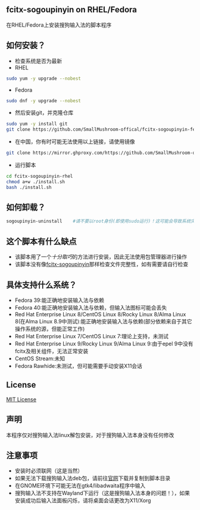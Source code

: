 ## fcitx-sogoupinyin on RHEL/Fedora
在RHEL/Fedora上安装搜狗输入法的脚本程序
## 如何安装？
 - 检查系统是否为最新
 - RHEL
```bash
sudo yum -y upgrade --nobest
```
 - Fedora
```bash
sudo dnf -y upgrade --nobest
```
 - 然后安装git，并克隆仓库
```bash
sudo yum -y install git
git clone https://github.com/SmallMushroom-offical/fcitx-sogoupinyin-fedora.git
```
 - 在中国，你有时可能无法使用以上链接，请使用镜像
```bash
git clone https://mirror.ghproxy.com/https://github.com/SmallMushroom-offical/fcitx-sogoupinyin-fedora.git
```
 - 运行脚本
```bash
cd fcitx-sogoupinyin-rhel
chmod a+w ./install.sh
bash ./install.sh
```
## 如何卸载？
```bash
sogoupinyin-uninstall    #请不要以root身份(即使用sudo运行)！这可能会导致系统灾难性的损坏！
```
## 这个脚本有什么缺点
 - 该脚本用了一个*十分取巧*的方法进行安装，因此无法使用包管理器进行操作
 - 该脚本没有像[fcitx-sogoupinyin](https://aur.archlinux.org/packages/fcitx-sogoupinyin)那样检查文件完整性，如有需要请自行检查
## 具体支持什么系统？
 - Fedora 39:能正确地安装输入法与依赖
 - Fedora 40:能正确地安装输入法与依赖，但输入法图标可能会丢失
 - Red Hat Enterprise Linux 8/CentOS Linux 8/Rocky Linux 8/Alma Linux 8(在Alma Linux 8.9中测试):能正确地安装输入法与依赖(部分依赖来自于其它操作系统的源，但能正常工作)
 - Red Hat Enterprise Linux 7/CentOS Linux 7:理论上支持，未测试
 - Red Hat Enterprise Linux 9/Rocky Linux 9/Alma Linux 9:由于epel 9中没有fcitx及相关组件，无法正常安装
 - CentOS Stream:未知
 - Fedora Rawhide:未测试，但可能需要手动安装X11会话
## License
[MIT License](https://github.com/SmallMushroom-offical/fcitx-sogoupinyin-rhel/blob/main/LICENSE)
## 声明
本程序仅对搜狗输入法linux解包安装，对于搜狗输入法本身没有任何修改
## 注意事项
 - 安装时必须联网（这是当然）
 - 如果无法下载搜狗输入法deb包，请前往[官网](https://shurufa.sogou.com/linux)下载并复制到脚本目录
 - 在GNOME环境下可能无法在gtk4/libadwaita程序中输入
 - 搜狗输入法不支持在Wayland下运行（这是搜狗输入法本身的问题！），如果安装成功后输入法面板闪烁，请将桌面会话更改为X11/Xorg
